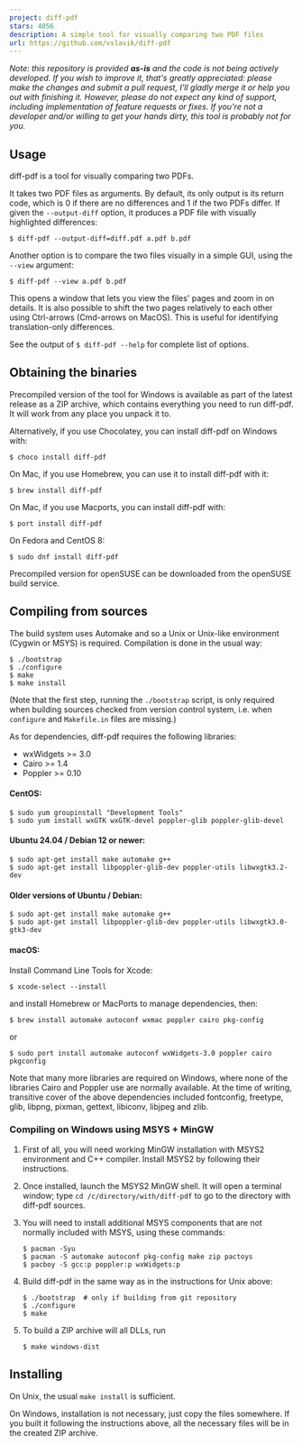 ```yaml
---
project: diff-pdf
stars: 4056
description: A simple tool for visually comparing two PDF files
url: https://github.com/vslavik/diff-pdf
---
```


_Note: this repository is provided **as-is** and the code is not being actively developed. If you wish to improve it, that's greatly appreciated: please make the changes and submit a pull request, I'll gladly merge it or help you out with finishing it. However, please do not expect any kind of support, including implementation of feature requests or fixes. If you're not a developer and/or willing to get your hands dirty, this tool is probably not for you._

Usage
-----

diff-pdf is a tool for visually comparing two PDFs.

It takes two PDF files as arguments. By default, its only output is its return code, which is 0 if there are no differences and 1 if the two PDFs differ. If given the `--output-diff` option, it produces a PDF file with visually highlighted differences:

```
$ diff-pdf --output-diff=diff.pdf a.pdf b.pdf
```

Another option is to compare the two files visually in a simple GUI, using the `--view` argument:

```
$ diff-pdf --view a.pdf b.pdf
```

This opens a window that lets you view the files' pages and zoom in on details. It is also possible to shift the two pages relatively to each other using Ctrl-arrows (Cmd-arrows on MacOS). This is useful for identifying translation-only differences.

See the output of `$ diff-pdf --help` for complete list of options.

Obtaining the binaries
----------------------

Precompiled version of the tool for Windows is available as part of the latest release as a ZIP archive, which contains everything you need to run diff-pdf. It will work from any place you unpack it to.

Alternatively, if you use Chocolatey, you can install diff-pdf on Windows with:

```
$ choco install diff-pdf
```

On Mac, if you use Homebrew, you can use it to install diff-pdf with it:

```
$ brew install diff-pdf
```

On Mac, if you use Macports, you can install diff-pdf with:

```
$ port install diff-pdf
```

On Fedora and CentOS 8:

```
$ sudo dnf install diff-pdf
```

Precompiled version for openSUSE can be downloaded from the openSUSE build service.

Compiling from sources
----------------------

The build system uses Automake and so a Unix or Unix-like environment (Cygwin or MSYS) is required. Compilation is done in the usual way:

```
$ ./bootstrap
$ ./configure
$ make
$ make install
```

(Note that the first step, running the `./bootstrap` script, is only required when building sources checked from version control system, i.e. when `configure` and `Makefile.in` files are missing.)

As for dependencies, diff-pdf requires the following libraries:

-   wxWidgets >= 3.0
-   Cairo >= 1.4
-   Poppler >= 0.10

#### CentOS:

```
$ sudo yum groupinstall "Development Tools"
$ sudo yum install wxGTK wxGTK-devel poppler-glib poppler-glib-devel
```

#### Ubuntu 24.04 / Debian 12 or newer:

```
$ sudo apt-get install make automake g++
$ sudo apt-get install libpoppler-glib-dev poppler-utils libwxgtk3.2-dev
```

#### Older versions of Ubuntu / Debian:

```
$ sudo apt-get install make automake g++
$ sudo apt-get install libpoppler-glib-dev poppler-utils libwxgtk3.0-gtk3-dev
```

#### macOS:

Install Command Line Tools for Xcode:

```
$ xcode-select --install
```

and install Homebrew or MacPorts to manage dependencies, then:

```
$ brew install automake autoconf wxmac poppler cairo pkg-config
```

or

```
$ sudo port install automake autoconf wxWidgets-3.0 poppler cairo pkgconfig
```

Note that many more libraries are required on Windows, where none of the libraries Cairo and Poppler use are normally available. At the time of writing, transitive cover of the above dependencies included fontconfig, freetype, glib, libpng, pixman, gettext, libiconv, libjpeg and zlib.

### Compiling on Windows using MSYS + MinGW

1.  First of all, you will need working MinGW installation with MSYS2 environment and C++ compiler. Install MSYS2 by following their instructions.
    
2.  Once installed, launch the MSYS2 MinGW shell. It will open a terminal window; type `cd /c/directory/with/diff-pdf` to go to the directory with diff-pdf sources.
    
3.  You will need to install additional MSYS components that are not normally included with MSYS, using these commands:
    
    ```
    $ pacman -Syu
    $ pacman -S automake autoconf pkg-config make zip pactoys
    $ pacboy -S gcc:p poppler:p wxWidgets:p
    ```
    
4.  Build diff-pdf in the same way as in the instructions for Unix above:
    
    ```
    $ ./bootstrap  # only if building from git repository
    $ ./configure
    $ make
    ```
    
5.  To build a ZIP archive will all DLLs, run
    
    ```
    $ make windows-dist
    ```
    

Installing
----------

On Unix, the usual `make install` is sufficient.

On Windows, installation is not necessary, just copy the files somewhere. If you built it following the instructions above, all the necessary files will be in the created ZIP archive.
